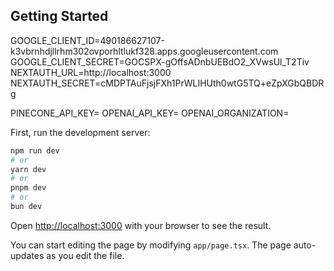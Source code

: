 ## Getting Started

<!-- Add these to your env.local file in the root of this folder to enable login -->
GOOGLE_CLIENT_ID=490186627107-k3vbrnhdjllrhm302ovporhltlukf328.apps.googleusercontent.com
GOOGLE_CLIENT_SECRET=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
NEXTAUTH_URL=http://localhost:3000
NEXTAUTH_SECRET=cMDPTAuFjsjFXh1PrWLIHUth0wtG5TQ+eZpXGbQBDRg

<!-- Slack me that you want to use this, I need to add your email to the allowlist -->

<!-- add your own values for these, we use pinecone.io as our vectordb, they're free-->
PINECONE_API_KEY=
OPENAI_API_KEY=
OPENAI_ORGANIZATION=

First, run the development server:

```bash
npm run dev
# or
yarn dev
# or
pnpm dev
# or
bun dev
```

Open [http://localhost:3000](http://localhost:3000) with your browser to see the result.

You can start editing the page by modifying `app/page.tsx`. The page auto-updates as you edit the file.
